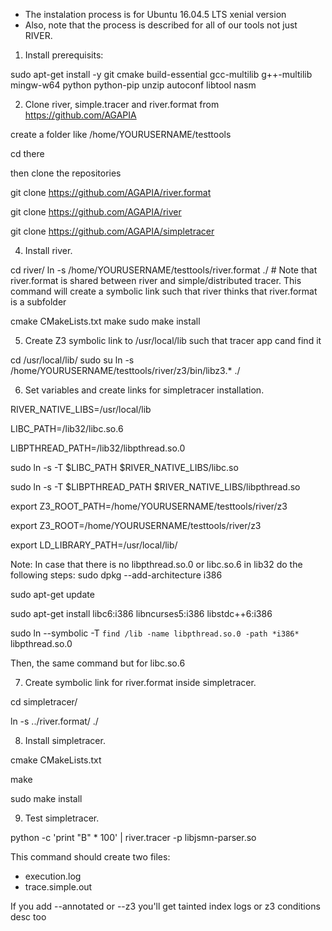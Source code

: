 - The instalation process is for Ubuntu 16.04.5 LTS xenial version
- Also, note that the process is described for all of our tools not just RIVER.

1. Install prerequisits:

sudo apt-get install -y git cmake build-essential gcc-multilib g++-multilib mingw-w64 python  python-pip unzip autoconf libtool nasm

2. Clone river, simple.tracer and river.format from https://github.com/AGAPIA

create a folder like /home/YOURUSERNAME/testtools

cd there

then clone the repositories

git clone https://github.com/AGAPIA/river.format

git clone https://github.com/AGAPIA/river

git clone https://github.com/AGAPIA/simpletracer


4. Install river.

cd river/
ln -s /home/YOURUSERNAME/testtools/river.format ./  # Note that river.format is shared between river and simple/distributed tracer. This command will create a symbolic link such that river thinks that river.format is a subfolder

cmake CMakeLists.txt
make
sudo make install

5. Create Z3 symbolic link to /usr/local/lib such that tracer app cand find it

cd /usr/local/lib/
sudo su
ln -s /home/YOURUSERNAME/testtools/river/z3/bin/libz3.* ./


6. Set variables and create links for simpletracer installation.

RIVER_NATIVE_LIBS=/usr/local/lib

LIBC_PATH=/lib32/libc.so.6

LIBPTHREAD_PATH=/lib32/libpthread.so.0

sudo ln -s -T $LIBC_PATH $RIVER_NATIVE_LIBS/libc.so

sudo ln -s -T $LIBPTHREAD_PATH $RIVER_NATIVE_LIBS/libpthread.so

export Z3_ROOT_PATH=/home/YOURUSERNAME/testtools/river/z3

export Z3_ROOT=/home/YOURUSERNAME/testtools/river/z3

export LD_LIBRARY_PATH=/usr/local/lib/


Note: In case that there is no libpthread.so.0 or libc.so.6 in lib32 do the following steps:
sudo dpkg --add-architecture i386

sudo apt-get update

sudo apt-get install libc6:i386 libncurses5:i386 libstdc++6:i386

sudo ln --symbolic -T `find /lib -name libpthread.so.0 -path *i386*` libpthread.so.0

Then, the same command but for libc.so.6


7. Create symbolic link for river.format inside simpletracer.

cd simpletracer/

ln -s ../river.format/ ./


8. Install simpletracer.

cmake CMakeLists.txt

make

sudo make install

9. Test simpletracer.

python -c 'print "B" * 100' | river.tracer -p libjsmn-parser.so

This command should create two files:
- execution.log
- trace.simple.out

If you add --annotated or --z3 you'll get tainted index logs or z3 conditions desc too



